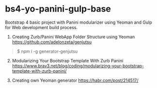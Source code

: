 # bs4-yo-panini-gulp-base
Bootstrap 4 basic project with Panini modularizer using Yeoman and Gulp for Web development build process.

1. Creating Zurb/Panini WebApp Folder Structure using Yeoman 
https://github.com/adelonzeta/genjutsu
>$ npm i -g generator-genjutsu

2. Modularizing Your Bootstrap Template With Zurb Panini 
https://www.brav3.net/blog/coding/modularizing-your-bootstrap-template-with-zurb-panini/

3. Creating own Yeoman generator 
https://habr.com/post/214517/
